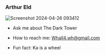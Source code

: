 ### Arthur Eld


![Screenshot 2024-04-26 093412](https://github.com/FreeFades2Black/FreeFades2Black/assets/20672582/9e03e9c1-4391-4b2a-b779-960fb8568308)



- Ask me about The Dark Tower
- How to reach me: Whall4.wh@gmail.com

- Fun fact: Ka is a wheel

